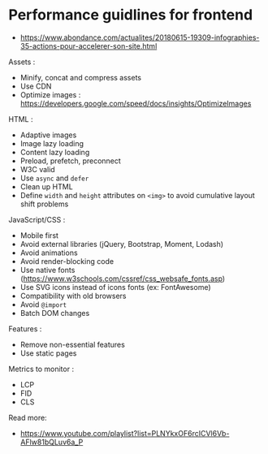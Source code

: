 # Performance guidlines for frontend

- https://www.abondance.com/actualites/20180615-19309-infographies-35-actions-pour-accelerer-son-site.html

Assets :
- Minify, concat and compress assets
- Use CDN
- Optimize images : https://developers.google.com/speed/docs/insights/OptimizeImages

HTML :
- Adaptive images
- Image lazy loading
- Content lazy loading
- Preload, prefetch, preconnect
- W3C valid
- Use `async` and `defer`
- Clean up HTML
- Define `width` and `height` attributes on `<img>` to avoid cumulative layout shift problems

JavaScript/CSS :
- Mobile first
- Avoid external libraries (jQuery, Bootstrap, Moment, Lodash)
- Avoid animations
- Avoid render-blocking code
- Use native fonts (https://www.w3schools.com/cssref/css_websafe_fonts.asp)
- Use SVG icons instead of icons fonts (ex: FontAwesome)
- Compatibility with old browsers
- Avoid `@import`
- Batch DOM changes

Features :
- Remove non-essential features
- Use static pages

Metrics to monitor :
- LCP
- FID
- CLS

Read more:
- https://www.youtube.com/playlist?list=PLNYkxOF6rcICVl6Vb-AFlw81bQLuv6a_P
